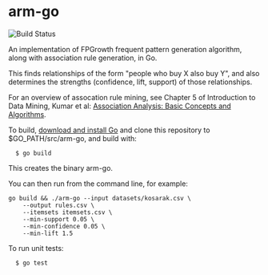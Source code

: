 # arm-go

![Build Status](https://github.com/cpearce/arm-go/actions/workflows/go.yml/badge.svg)

An implementation of FPGrowth frequent pattern generation algorithm,
along with association rule generation, in Go.

This finds relationships of the form "people who buy X also buy Y",
and also determines the strengths (confidence, lift, support) of those
relationships.

For an overview of assocation rule mining,
see Chapter 5 of Introduction to Data Mining, Kumar et al:
[Association Analysis: Basic Concepts and Algorithms](https://www-users.cs.umn.edu/~kumar001/dmbook/ch5_association_analysis.pdf).

To build, [download and install Go](https://golang.org/dl/) and clone this
repository to $GO_PATH/src/arm-go, and build with:
```
  $ go build
```

This creates the binary arm-go.

You can then run from the command line, for example:

```
go build && ./arm-go --input datasets/kosarak.csv \
    --output rules.csv \
    --itemsets itemsets.csv \
    --min-support 0.05 \
    --min-confidence 0.05 \
    --min-lift 1.5
```

To run unit tests:

```
  $ go test
```
